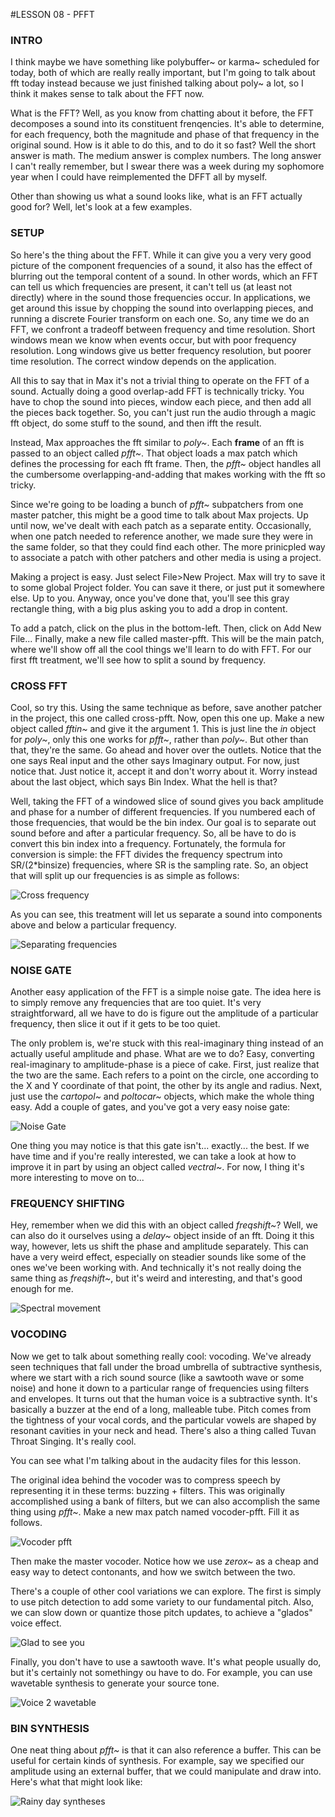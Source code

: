 #LESSON 08 - PFFT
### INTRO
I think maybe we have something like polybuffer~ or karma~ scheduled for today, both of which are really really important, but I'm going to talk about fft today instead because we just finished talking about poly~ a lot, so I think it makes sense to talk about the FFT now.

What is the FFT? Well, as you know from chatting about it before, the FFT decomposes a sound into its constituent frenqencies. It's able to determine, for each frequency, both the magnitude and phase of that frequency in the original sound. How is it able to do this, and to do it so fast? Well the short answer is math. The medium answer is complex numbers. The long answer I can't really remember, but I swear there was a week during my sophomore year when I could have reimplemented the DFFT all by myself. 

Other than showing us what a sound looks like, what is an FFT actually good for? Well, let's look at a few examples.

### SETUP

So here's the thing about the FFT. While it can give you a very very good picture of the component frequencies of a sound, it also has the effect of blurring out the temporal content of a sound. In other words, which an FFT can tell us which frequencies are present, it can't tell us (at least not directly) where in the sound those frequencies occur. In applications, we get around this issue by chopping the sound into overlapping pieces, and running a discrete Fourier transform on each one. So, any time we do an FFT, we confront a tradeoff between frequency and time resolution. Short windows mean we know when events occur, but with poor frequency resolution. Long windows give us better frequency resolution, but poorer time resolution. The correct window depends on the application.

All this to say that in Max it's not a trivial thing to operate on the FFT of a sound. Actually doing a good overlap-add FFT is technically tricky. You have to chop the sound into pieces, window each piece, and then add all the pieces back together. So, you can't just run the audio through a magic fft object, do some stuff to the sound, and then ifft the result.

Instead, Max approaches the fft similar to _poly~_. Each **frame** of an fft is passed to an object called _pfft~_. That object loads a max patch which defines the processing for each fft frame. Then, the _pfft~_ object handles all the cumbersome overlapping-and-adding that makes working with the fft so tricky.

Since we're going to be loading a bunch of _pfft~_ subpatchers from one master patcher, this might be a good time to talk about Max projects. Up until now, we've dealt with each patch as a separate entity. Occasionally, when one patch needed to reference another, we made sure they were in the same folder, so that they could find each other. The more prinicpled way to associate a patch with other patchers and other media is using a project.

Making a project is easy. Just select File>New Project. Max will try to save it to some global Project folder. You can save it there, or just put it somewhere else. Up to you. Anyway, once you've done that, you'll see this gray rectangle thing, with a big plus asking you to add a drop in content.

To add a patch, click on the plus in the bottom-left. Then, click on Add New File... Finally, make a new file called master-pfft. This will be the main patch, where we'll show off all the cool things we'll learn to do with FFT. For our first fft treatment, we'll see how to split a sound by frequency.

### CROSS FFT

Cool, so try this. Using the same technique as before, save another patcher in the project, this one called cross-pfft. Now, open this one up. Make a new object called _fftin~_ and give it the argument 1. This is just line the _in_ object for _poly~_, only this one works for _pfft~_, rather than _poly~_. But other than that, they're the same. Go ahead and hover over the outlets. Notice that the one says Real input and the other says Imaginary output. For now, just notice that. Just notice it, accept it and don't worry about it. Worry instead about the last object, which says Bin Index. What the hell is that?

Well, taking the FFT of a windowed slice of sound gives you back amplitude and phase for a number of different frequencies. If you numbered each of those frequencies, that would be the bin index. Our goal is to separate out sound before and after a particular frequency. So, all be have to do is convert this bin index into a frequency. Fortunately, the formula for conversion is simple: the FFT divides the frequency spectrum into SR/(2*binsize) frequencies, where SR is the sampling rate. So, an object that will split up our frequencies is as simple as follows:

![Cross frequency](cross.png)

As you can see, this treatment will let us separate a sound into components above and below a particular frequency.

![Separating frequencies](separate.png)

### NOISE GATE

Another easy application of the FFT is a simple noise gate. The idea here is to simply remove any frequencies that are too quiet. It's very straightforward, all we have to do is figure out the amplitude of a particular frequency, then slice it out if it gets to be too quiet.

The only problem is, we're stuck with this real-imaginary thing instead of an actually useful amplitude and phase. What are we to do? Easy, converting real-imaginary to amplitude-phase is a piece of cake. First, just realize that the two are the same. Each refers to a point on the circle, one according to the X and Y coordinate of that point, the other by its angle and radius. Next, just use the _cartopol~_ and _poltocar~_ objects, which make the whole thing easy. Add a couple of gates, and you've got a very easy noise gate:


![Noise Gate](gate.png)

One thing you may notice is that this gate isn't... exactly... the best. If we have time and if you're really interested, we can take a look at how to improve it in part by using an object called _vectral~_. For now, I thing it's more interesting to move on to...

### FREQUENCY SHIFTING
Hey, remember when we did this with an object called _freqshift~_? Well, we can also do it ourselves using a _delay~_ object inside of an fft. Doing it this way, however, lets us shift the phase and amplitude separately. This can have a very weird effect, especially on steadier sounds like some of the ones we've been working with. And technically it's not really doing the same thing as _freqshift~_, but it's weird and interesting, and that's good enough for me.

![Spectral movement](shift-kind-of.png)

### VOCODING
Now we get to talk about something really cool: vocoding. We've already seen techniques that fall under the broad umbrella of subtractive synthesis, where we start with a rich sound source (like a sawtooth wave or some noise) and hone it down to a particular range of frequencies using filters and envelopes. It turns out that the human voice is a subtractive synth. It's basically a buzzer at the end of a long, malleable tube. Pitch comes from the tightness of your vocal cords, and the particular vowels are shaped by resonant cavities in your neck and head. There's also a thing called Tuvan Throat Singing. It's really cool.

You can see what I'm talking about in the audacity files for this lesson. 

The original idea behind the vocoder was to compress speech by representing it in these terms: buzzing + filters. This was originally accomplished using a bank of filters, but we can also accomplish the same thing using _pfft~_. Make a new max patch named vocoder-pfft. Fill it as follows.

![Vocoder pfft](vocoder-pfft.png)

Then make the master vocoder. Notice how we use _zerox~_ as a cheap and easy way to detect contonants, and how we switch between the two. 

There's a couple of other cool variations we can explore. The first is simply to use pitch detection to add some variety to our fundamental pitch. Also, we can slow down or quantize those pitch updates, to achieve a "glados" voice effect.

![Glad to see you](glados.png)

Finally, you don't have to use a sawtooth wave. It's what people usually do, but it's certainly not somethingy ou have to do. For example, you can use wavetable synthesis to generate your source tone.

![Voice 2 wavetable](wavetable.png)

### BIN SYNTHESIS

One neat thing about _pfft~_ is that it can also reference a buffer. This can be useful for certain kinds of synthesis. For example, say we specified our amplitude using an external buffer, that we could manipulate and draw into. Here's what that might look like:

![Rainy day syntheses](rainy.png)